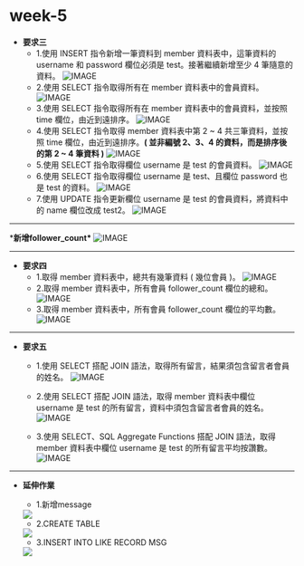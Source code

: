 # week-5
* **要求三**
  * 1.使⽤ INSERT 指令新增⼀筆資料到 member 資料表中，這筆資料的 username 和 password 欄位必須是 test。接著繼續新增⾄少 4 筆隨意的資料。
  ![IMAGE](https://github.com/GemaLuo/week-5/blob/main/%E8%A6%81%E6%B1%82%E4%B8%89-1.png)
  * 2.使⽤ SELECT 指令取得所有在 member 資料表中的會員資料。
  ![IMAGE](https://github.com/GemaLuo/week-5/blob/main/%E8%A6%81%E6%B1%82%E4%B8%89-2.png)
  * 3.使⽤ SELECT 指令取得所有在 member 資料表中的會員資料，並按照 time 欄位，由近到遠排序。
  ![IMAGE](https://github.com/GemaLuo/week-5/blob/main/%E8%A6%81%E6%B1%82%E4%B8%89-3.png)
  * 4.使⽤ SELECT 指令取得 member 資料表中第 2 ~ 4 共三筆資料，並按照 time 欄位，由近到遠排序。**( 並非編號 2、3、4 的資料，⽽是排序後的第 2 ~ 4 筆資料 )**
  ![IMAGE](https://github.com/GemaLuo/week-5/blob/main/%E8%A6%81%E6%B1%82%E4%B8%89-4.png)
  * 5.使⽤ SELECT 指令取得欄位 username 是 test 的會員資料。
  ![IMAGE](https://github.com/GemaLuo/week-5/blob/main/%E8%A6%81%E6%B1%82%E4%B8%89-5.png)
  * 6.使⽤ SELECT 指令取得欄位 username 是 test、且欄位 password 也是 test 的資料。
  ![IMAGE](https://github.com/GemaLuo/week-5/blob/main/%E8%A6%81%E6%B1%82%E4%B8%89-6.png)
  * 7.使⽤ UPDATE 指令更新欄位 username 是 test 的會員資料，將資料中的 name 欄位改成 test2。
  ![IMAGE](https://github.com/GemaLuo/week-5/blob/main/%E8%A6%81%E6%B1%82%E4%B8%89-7.png)
 
--------
  \***新增follower_count\***
  ![IMAGE](https://github.com/GemaLuo/week-5/blob/main/%E8%A6%81%E6%B1%82%E5%9B%9B-%E6%96%B0%E5%A2%9E%E8%BF%BD%E8%B9%A4%E6%95%B8.png)
***
* **要求四**
  * 1.取得 member 資料表中，總共有幾筆資料 ( 幾位會員 )。
  ![IMAGE](https://github.com/GemaLuo/week-5/blob/main/%E8%A6%81%E6%B1%82%E5%9B%9B-1.png)
  * 2.取得 member 資料表中，所有會員 follower_count 欄位的總和。
  ![IMAGE](https://github.com/GemaLuo/week-5/blob/main/%E8%A6%81%E6%B1%82%E5%9B%9B-2.png)
  * 3.取得 member 資料表中，所有會員 follower_count 欄位的平均數。
  ![IMAGE](https://github.com/GemaLuo/week-5/blob/main/%E8%A6%81%E6%B1%82%E5%9B%9B-3.png)
  
***
* **要求五**
  * 1.使⽤ SELECT 搭配 JOIN 語法，取得所有留⾔，結果須包含留⾔者會員的姓名。
  ![IMAGE](https://github.com/GemaLuo/week-5/blob/main/%E8%A6%81%E6%B1%82%E4%BA%94-1.png)
 
  * 2.使⽤ SELECT 搭配 JOIN 語法，取得 member 資料表中欄位 username 是 test 的所有留⾔，資料中須包含留⾔者會員的姓名。
  ![IMAGE](https://github.com/GemaLuo/week-5/blob/main/%E8%A6%81%E6%B1%82%E4%BA%94-2.png)
  
  * 3.使⽤ SELECT、SQL Aggregate Functions 搭配 JOIN 語法，取得 member 資料表中欄位 username 是 test 的所有留⾔平均按讚數。
  ![IMAGE](https://github.com/GemaLuo/week-5/blob/main/%E8%A6%81%E6%B1%82%E4%BA%94-3.png)
  
***
* **延伸作業**
  - 1.新增message
   <img src="https://github.com/GemaLuo/week-5/blob/main/%E5%BB%B6%E4%BC%B8%E4%BD%9C%E6%A5%AD/%E6%96%B0%E5%A2%9Emessage.png" />
 
  - 2.CREATE TABLE
   <img src="https://github.com/GemaLuo/week-5/blob/main/%E5%BB%B6%E4%BC%B8%E4%BD%9C%E6%A5%AD/CREATE%20TABLE.png" />
  
  - 3.INSERT INTO LIKE RECORD MSG
   <img src="https://github.com/GemaLuo/week-5/blob/main/%E5%BB%B6%E4%BC%B8%E4%BD%9C%E6%A5%AD/INSERT%20INTO.png" />
